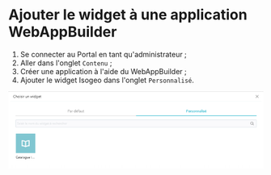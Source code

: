 # Ajouter le widget à une application WebAppBuilder

1. Se connecter au Portal en tant qu'administrateur ;
2. Aller dans l'onglet `Contenu` ;
3. Créer une application à l'aide du WebAppBuilder ;
4. Ajouter le widget Isogeo dans l'onglet `Personnalisé`.
 
!["Ajouter le widget à une application"](../../assets/add_widget_application.png)
